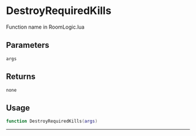 # DestroyRequiredKills
Function name in RoomLogic.lua
## Parameters
`args`
## Returns
`none`
## Usage
```lua
function DestroyRequiredKills(args)
```
---
